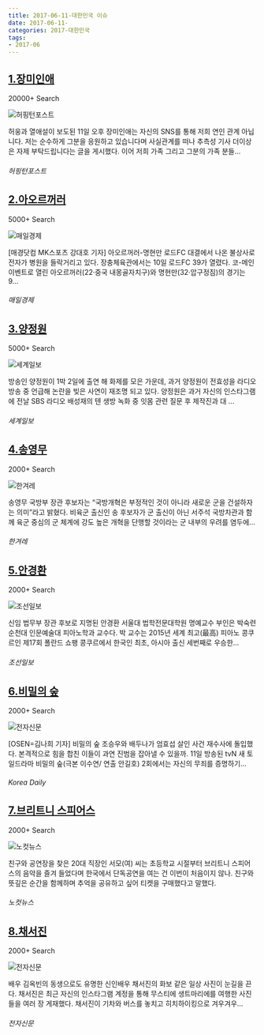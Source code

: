 ```yaml
---
title: 2017-06-11-대한민국 이슈
date: 2017-06-11-
categories: 2017-대한민국
tags: 
- 2017-06
---
```


[1.장미인애](http://www.huffingtonpost.kr/2017/06/11/story_n_17039948.html)
--

20000+ Search

![허핑턴포스트](http://t2.gstatic.com/images?q=tbn:ANd9GcTMxRjHTBYBGKZd4UbpyavoCh0IXvjk9hGOvYUA0H59u_x_p0ELPQPo3dsJ2LEbet5VIL9ShtaY)

허웅과 열애설이 보도된 11일 오후 장미인애는 자신의 SNS를 통해 저희 연인 관계 아닙니다. 저는 순수하게 그분을 응원하고 있습니다며 사실관계를 떠나 추측성 기사 더이상은 자제 부탁드립니다는 글을 게시했다. 이어 저희 가족 그리고 그분의 가족 분들...
###### 허핑턴포스트

[2.아오르꺼러](http://sports.mk.co.kr/view.php?year=2017&no=390572)
--

5000+ Search

![매일경제](http://t3.gstatic.com/images?q=tbn:ANd9GcQCIxcLuzwWCdq-sYf5AQfTpOQPl8_IeRbQRth7DSU13eDmc3QIgs2WLsZ4cQwQiJY6sqHc5IIE)

[매경닷컴 MK스포츠 강대호 기자] 아오르꺼러-명현만 로드FC 대결에서 나온 불상사로 전자가 병원을 들락거리고 있다. 장충체육관에서는 10일 로드FC 39가 열렸다. 코-메인이벤트로 열린 아오르꺼러(22·중국 내몽골자치구)와 명현만(32·압구정짐)의 경기는 9...
###### 매일경제

[3.양정원](http://www.segye.com/newsView/20170611002035)
--

5000+ Search

![세계일보](http://t2.gstatic.com/images?q=tbn:ANd9GcStAxrPkt4GuNsNUc0qC8bMC690plQ7GeJBA9JxoKvbS7r9P_33j7Zizt-pI8XYHarvpz7QFWkR)

방송인 양정원이 1박 2일에 출연 해 화제를 모은 가운데, 과거 양정원이 전효성을 라디오 방송 중 언급해 논란을 빚은 사연이 재조명 되고 있다. 양정원은 과거 자신의 인스타그램에 전날 SBS 라디오 배성재의 텐 생방 녹화 중 잇몸 관련 질문 후 제작진과 대 ...
###### 세계일보

[4.송영무](http://www.hani.co.kr/arti/politics/defense/798506.html)
--

2000+ Search

![한겨레](http://t2.gstatic.com/images?q=tbn:ANd9GcR_XfH666dfYvXCDTADe-BxgDf1UgNLu61TWvJVBWfPl_SdSNVuT0uXZh2HmUfmWKK91B_zAHFX)

송영무 국방부 장관 후보자는 “국방개혁은 부정적인 것이 아니라 새로운 군을 건설하자는 의미”라고 밝혔다. 비육군 출신인 송 후보자가 군 출신이 아닌 서주석 국방차관과 함께 육군 중심의 군 체계에 강도 높은 개혁을 단행할 것이라는 군 내부의 우려를 염두에...
###### 한겨레

[5.안경환](http://news.chosun.com/site/data/html_dir/2017/06/12/2017061201875.html)
--

2000+ Search

![조선일보](http://t1.gstatic.com/images?q=tbn:ANd9GcRRAClywTwizEDfDE9dsnMbtDTMVyENjxXnhE5_4vy5A5Qs91Yvi0XKfhU-_vB1xOpreVabD_5t)

신임 법무부 장관 후보로 지명된 안경환 서울대 법학전문대학원 명예교수 부인은 박숙련 순천대 인문예술대 피아노학과 교수다. 박 교수는 2015년 세계 최고(最高) 피아노 콩쿠르인 제17회 폴란드 쇼팽 콩쿠르에서 한국인 최초, 아시아 출신 세번째로 우승한...
###### 조선일보

[6.비밀의 숲](http://www.koreadaily.com/news/read.asp?art_id=5334929)
--

2000+ Search

![전자신문](http://t1.gstatic.com/images?q=tbn:ANd9GcRBj9uicM3mpNirUrRv3zehpxZxxYoXVnCR0vl6JPfX6CFRu_1naqxmbwoTJ9j-ePrDHuwTwQpx)

[OSEN=김나희 기자] 비밀의 숲 조승우와 배두나가 엄효섭 살인 사건 재수사에 돌입했다. 본격적으로 힘을 합친 이들이 과연 진범을 잡아낼 수 있을까. 11일 방송된 tvN 새 토일드라마 비밀의 숲(극본 이수연/ 연출 안길호) 2회에서는 자신의 무죄를 증명하기...
###### Korea Daily

[7.브리트니 스피어스](http://www.nocutnews.co.kr/news/4797467)
--

2000+ Search

![노컷뉴스](http://t0.gstatic.com/images?q=tbn:ANd9GcSVKIhNPaTv1NR3r4wSAZu_dFI9LSH6ODIsIqwiqQWlRQ3PtOkxsJpfntY3ytEn-jAZNFMFauE0)

친구와 공연장을 찾은 20대 직장인 서모(여) 씨는 초등학교 시절부터 브리트니 스피어스의 음악을 즐겨 들었다며 한국에서 단독공연을 여는 건 이번이 처음이지 않나. 친구와 뜻깊은 순간을 함께하며 추억을 공유하고 싶어 티켓을 구매했다고 말했다.
###### 노컷뉴스

[8.채서진](http://www.etnews.com/20170611000098)
--

2000+ Search

![전자신문](http://t1.gstatic.com/images?q=tbn:ANd9GcSdsLYQCPPySMDOb5mTUwVctCKMECjUbaCEHZfIuQBWL3tRVE0nfEeQ9tf8lpyhokiOhMSPGlZb)

배우 김옥빈의 동생으로도 유명한 신인배우 채서진의 화보 같은 일상 사진이 눈길을 끈다. 채서진은 최근 자신의 인스타그램 계정을 통해 무스티에 생트마리에를 여행한 사진들을 여러 장 게재했다. 채서진이 기차와 버스를 놓치고 히치하이킹으로 겨우겨우...
###### 전자신문

